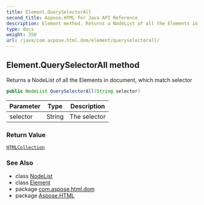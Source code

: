 ```yaml
---
title: Element.QuerySelectorAll
second_title: Aspose.HTML for Java API Reference
description: Element method. Returns a NodeList of all the Elements in document which match selector
type: docs
weight: 350
url: /java/com.aspose.html.dom/element/queryselectorall/
---
```

## Element.QuerySelectorAll method

Returns a NodeList of all the Elements in document, which match selector

```java
public NodeList QuerySelectorAll(String selector)
```

| Parameter | Type | Description |
| --- | --- | --- |
| selector | String | The selector |

### Return Value

[`HTMLCollection`](../../../com.aspose.html.collections/htmlcollection/)

### See Also

* class [NodeList](../../../com.aspose.html.collections/nodelist/)
* class [Element](../)
* package [com.aspose.html.dom](../../../com.aspose.html.dom/)
* package [Aspose.HTML](../../../)
